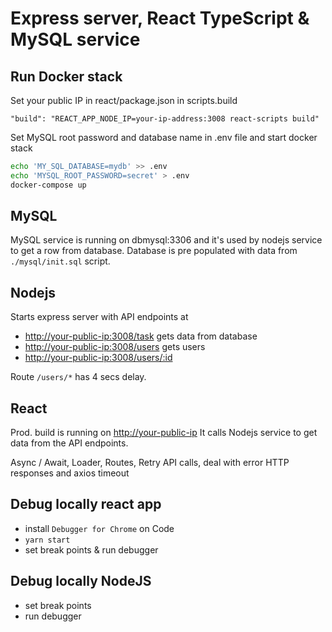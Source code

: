 # Express server, React TypeScript & MySQL service 

## Run Docker stack

Set your public IP in react/package.json in scripts.build

```text
"build": "REACT_APP_NODE_IP=your-ip-address:3008 react-scripts build"
```

Set MySQL root password and database name in .env file and start docker stack

```sh
echo 'MY_SQL_DATABASE=mydb' >> .env
echo 'MYSQL_ROOT_PASSWORD=secret' > .env
docker-compose up 
```

## MySQL

MySQL service is running on dbmysql:3306 and it's used by nodejs service to get a row from database. Database is pre populated with data from `./mysql/init.sql` script.

## Nodejs

Starts express server with API endpoints at 
- <http://your-public-ip:3008/task> gets data from database
- <http://your-public-ip:3008/users> gets users
- <http://your-public-ip:3008/users/:id>

Route `/users/*` has 4 secs delay.  

## React

Prod. build is running on <http://your-public-ip> It calls Nodejs service to get data from the API endpoints.

Async / Await, Loader, Routes, Retry API calls, deal with error HTTP responses and axios timeout


## Debug locally react app

- install `Debugger for Chrome` on Code
- `yarn start`
- set break points & run debugger

## Debug locally NodeJS

- set break points
- run debugger
